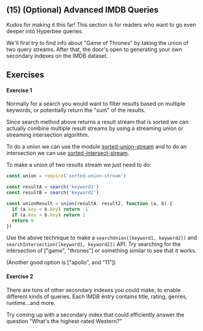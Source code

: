 ## (15) (Optional) Advanced IMDB Queries
Kudos for making it this far! This section is for readers who want to go even deeper into Hyperbee queries.

We'll first try to find info about "Game of Thrones" by taking the union of two query streams. After that, the door's open to generating your own secondary indexes on the IMDB dataset.

## Exercises

#### Exercise 1

Normally for a search you would want to filter results based on multiple keywords, or potentially return the "sum" of the results.

Since search method above returns a result stream that is sorted we can actually combine multiple result streams by using a streaming union or streaming intersection algorithm.

To do a union we can use the module [sorted-union-stream](https://github.com/mafintosh/sorted-union-stream) and to do an intersection we can use [sorted-intersect-stream](https://github.com/mafintosh/sorted-intersect-stream).

To make a union of two results stream we just need to do:

```js
const union = require('sorted-union-stream')

const resultA = search('keyword1')
const resultB = search('keyword2')

const unionResult = union(resultA, result2, function (a, b) {
  if (a.key < b.key) return -1
  if (a.key > b.key) return 1
  return 0
})
```

Use the above technique to make a `searchUnion([keyword1, keyword2])` and `searchIntersection([keyword1, keyword2])` API.
Try searching for the intersection of ["game", "thrones"] or something similar to see that it works.

(Another good option is ["apollo", and "11"])

#### Exercise 2

There are tons of other secondary indexes you could make, to enable different kinds of queries. Each IMDB entry contains title, rating, genres, runtime...and more.

Try coming up with a secondary index that could efficiently answer the question "What's the highest-rated Western?"
